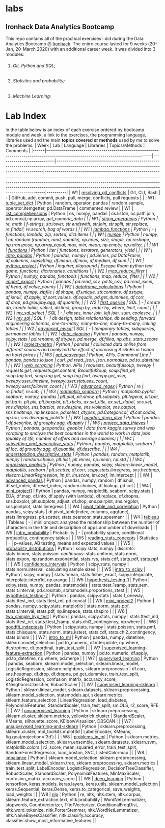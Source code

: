# labs

## Ironhack Data Analytics Bootcamp

This repo contains all of the practical exercises I did during the Data Analytics Bootcamp @ [Ironhack](https://www.ironhack.com/en). The entire course lasted for 9 weeks (20-Jan, 20-March 2020) with an additional career week. It was divided into 3 modules:

1. ###### Git, Python and SQL;

2. ###### Statistics and probability;

3. ###### Machine Learning;



# Lab Index

In the table below is an index of each exercise ordered by bootcamp module and week, a link to the exercises, the programming language, libraries used and the main **topics covered or methods** used by me to solve the problems.
| Week | Lab | Language | Libraries | Topics/Methods | Comments |
|------|-----------------------------------------------------------------------------------------------------------------------------------|----------------------------|-----------------------------------------------------------------------------------------------------------------------------------------------------|------------------------------------------------------------------------------------------------------------------------------------------------------------------------------------------------------------------------------------------------------------------------------------------------------------------------|----------|
| W1 | [resolving_git_conflicts](https://github.com/cleanspin/labs/tree/master/W1/resolving_git_conflicts) | Git, CLI, Bash | - | GitHub, add, commit, push, pull, merge, conflicts, pull requests |  |
| W1 | [tuple_set_dict](https://github.com/cleanspin/labs/tree/master/W1/tuple_set_dict) | Python | random, operator, pandas | random.sample, operator.itemgetter, pd.DataFrame | commented review |
| W1 | [list_comprehensions](https://github.com/cleanspin/labs/tree/master/W1/list_comprehension) | Python | os, numpy, pandas | os.listdir, os.path.join, pd.concat,np.array, _get_numeric_data |  |
| W1 | [string_operations](https://github.com/cleanspin/labs/tree/master/W1/string_operations) | Python | re, math | f-strings, str.lower, str.endswith, str.join, str.split, str.replace, re.findall, re.search, bag of words |  |
| W1 | [lambda_functions](https://github.com/cleanspin/labs/tree/master/W1/lambda_functions) | Python | - | functions, lambda, zip, sorted, dict.items |  |
| W1 | [numpy](https://github.com/cleanspin/labs/tree/master/W1/numpy) | Python | numpy, | np.random (random, rand, sample), np.ones, size, shape, np.reshape, np.transpose, np.array_equal, max, min, mean, np.empty, np.nditer, |  |
| W1 | [functions](https://github.com/cleanspin/labs/tree/master/W1/functions) | Python | iter | functions, iterators, generators, yield |  |
| W1 | [intro_pandas](https://github.com/cleanspin/labs/tree/master/W1/intro_pandas) | Python | pandas, numpy | pd.Series, pd.DataFrame, df.columns, subsetting, df.mean, df.max, df.median, df.sum |  |
| W1 | [python_project](https://github.com/cleanspin/labs/tree/master/W1/python_project) | Python | inquirer, playsound | Escape Room python text game. functions, dictionaries, conditions |  |
| W2 | [map_reduce_filter](https://github.com/cleanspin/labs/tree/master/W2/map_reduce_filter) | Python | numpy, pandas, functools | functions, map, reduce, filter |  |
| W2 | [import_export](https://github.com/cleanspin/labs/tree/master/W2/import_export) | Python | pandas | pd.read_csv, pd.to_csv, pd.read_excel, df.head, df.value_counts |  |
| W2 | [dataframe_calculations](https://github.com/cleanspin/labs/tree/master/W2/dataframe_calculations) | Python | pandas, numpy, zipfile | df.shape, df.unique, str.contains, df.astype, df.isnull, df.apply, df.sort_values, df.equals, pd.get_dummies, df.corr, df.drop, pd.groupby.agg, df.quantile, |  |
| W2 | [first_queries](https://github.com/cleanspin/labs/tree/master/W2/mysql_first_queries) | SQL | - | create db, create table, select, distinct, group by, order by, where, limit, count |  |
| W2 | [my_sql_select](https://github.com/cleanspin/labs/tree/master/W2/mysql_select) | SQL | - | aliases, inner join, left join, sum, coalesce, |  |
| W2 | [my_sql](https://github.com/cleanspin/labs/tree/master/W2/mysql) | SQL | - | db design, table relationships, db seeding, forward engineering schemas, one-to-many, many-to-one, many-to-many, linking tables |  |
| W2 | [advanced_mysql](https://github.com/cleanspin/labs/tree/master/W2/advanced_mysql) | SQL | - | temporary tables, subqueries, permanent tables |  |
| W2 | [data_cleaning](https://github.com/cleanspin/labs/tree/master/W2/data_cleaning) | Python | pandas, numpy, scipy.stats | pd.rename, df.dtypes, pd.merge, df.fillna, np.abs, stats.zscore |  |
| W2 | [project-metro](https://github.com/cleanspin/labs/tree/master/W2/project_metro) | Python | pandas | collected data online from different sources and analyzed the effect of increasing AirBnBs in Lisbon on hotel prices |  |
| W3 | [api_scavenger](https://github.com/cleanspin/labs/tree/master/W3/api_scavenger) | Python, APIs, Command Line | pandas, pandas.io.json | curl, pd.read_json, json_normalize, pd.to_datetime |  |
| W3 | [web_scraping](https://github.com/cleanspin/labs/tree/master/W3/web_scraping) | Python, APIs | requests, beautifulsoup, tweepy | requests.get, requests.get.content, BeautifulSoup, soup.find_all, soup.tag.text, soup.tag.get, soup.tag.find, tweepy.get_user, tweepy.user_timeline, tweepy.user.statuses_count, tweepy.user.follower_count |  |
| W3 | [advanced_regex](https://github.com/cleanspin/labs/tree/master/W3/advanced_regex) | Python | re | re.findall, re.sub, |  |
| W3 | [matplotlib_seaborn](https://github.com/cleanspin/labs/tree/master/W3/matplotlib_seaborn) | Python | matplotlib.pyplot, seaborn, numpy, pandas | plt.plot, plt.show, plt.subplots, plt.legend, plt.bar, plt.barh, plt.pie, plt.boxplot, plt.xticks, ax.set_title, ax.set_xlabel, sns.set, sns.distplot, sns.barplot, sns.despine, sns.violinplot, sns.catplot, sns.heatmap, np.linspace, pd.select_dtypes, pd.Categorical, df.cat.codes, np.triu, sns.diverging_palette |  |
| W3 | [pandas_deep_dive](https://github.com/cleanspin/labs/tree/master/W3/pandas_deep_dive) | Python | pandas | df.describe, df.groupby.agg, df.apply |  |
| W3 | [project_data_thieves](https://github.com/cleanspin/labs/tree/master/W3/project_data_thieves) | Python | pandas, geopandas, geoplot | data from kaggle survey and web scraping to analyze the best countries in the world to work in data jobs (quality of life, number of offers and average salaries) |  |
| W4 | [subsetting_and_descriptive_stats](https://github.com/cleanspin/labs/tree/master/W4/subsetting_and_descriptive_stats) | Python | pandas, matplotlib, seaborn | df.loc, df.groupby.agg, df.quantile, df.describe, |  |
| W4 | [understanding_descriptive_stats](https://github.com/cleanspin/labs/tree/master/W4/understanding_descriptive_stats) | Python | pandas, random, matplotlib, numpy | random.choice, plt.hist, plt.vlines, np.mean, np.std |  |
| W4 | [regression_analysis](https://github.com/cleanspin/labs/tree/master/W4/regression_analysis) | Python | numpy, pandas, scipy, sklearn.linear_model, matplotlib, seaborn | plt.scatter, df.corr, scipy.stats.linregress, sns.heatmap, sklearn.LinearRegression, lm.fit, lm.score, lm.coef_, lm.intercept |  |
| W4 | [advanced_pandas](https://github.com/cleanspin/labs/tree/master/W4/advanced_pandas) | Python | pandas, numpy, random | df.isnull, df.set_index, df.reset_index, random.choices, df.lookup, pd.cut |  |
| W4 | [mini_project1](https://github.com/cleanspin/labs/tree/master/W4/mini_project1) | Python | pandas, numpy, matplotlib, seaborn, scipy.stats | EDA, df.map, df.info, df.apply (with lambda), df.replace, df.dropna, sns.boxplot, plt.subplots_adjust, df.drop, sns.pairplot, sns.regplot, sns.jointplot, stats.linregress |  |
| W4 | [pivot_table_and_correlation](https://github.com/cleanspin/labs/tree/master/W4/pivot_table_and_correlation) | Python | pandas, scipy.stats | df.pivot_table(index, columns, aggfunc), stats.linregress, plt.scatter, stats.pearsonr, stats.speamanr |  |
| W4 | [tableau](https://github.com/cleanspin/labs/tree/master/W4/tableau) | Tableau | - | mini project: analyzed the relationship between the number of characters in the title and description of apps and umber of downloads |  |
| W5 | [intro_probability](https://github.com/cleanspin/labs/tree/master/W5/intro_prob) | Probability | - | probability space, conditional probability, contingency tables |  |
| W5 | [reading_stats_concepts](https://github.com/cleanspin/labs/tree/master/W5/reading_stats_concepts) | Statistics | - | p-values, AB testing, means and expected values |  |
| W5 | [probability_distributions](https://github.com/cleanspin/labs/tree/master/W5/probability_distributions) | Python | scipy.stats, numpy | *discrete*: stats.binom, stats.poisson. *continuous*: stats.uniform, stats.norm, stats.expon, np.random.exponential, stats.rvs, stats.cdf, stats.pdf, stats.ppf |  |
| W5 | [confidence_intervals](https://github.com/cleanspin/labs/tree/master/W5/confidence_intervals) | Python | scipy.stats, numpy | stats.norm.interval, calculating sample sizes |  |
| W5 | [intro_to_scipy](https://github.com/cleanspin/labs/tree/master/W5/intro_to_scipy) | Python | scipy, numpy | stats.tmean, stats.fisher_exact, scipy.interpolate, interpolate.interp1d, np.arange |  |
| W5 | [hypothesis_testing-1](https://github.com/cleanspin/labs/tree/master/W5/hypothesis_testing_1) | Python | scipy.stats, numpy, pandas, statsmodels | stats.ttest_1samp, stats.sem, stats.t.interval, pd.crosstab, statsmodels.proportions_ztest |  |
| W5 | [hypothesis_testing-2](https://github.com/cleanspin/labs/tree/master/W5/hypothesis_testing-2) | Python | pandas, scipy.stats | stats.f_oneway, stats.ttest_ind, stats.ttest_rel, pd.concat |  |
| W5 | [mini_project2](https://github.com/cleanspin/labs/tree/master/W5/mini_project2) | Python | pandas, numpy, scipy.stats, matplotlib | stats.norm, stats.ppf, stats.t.interval, stats.pdf, np.linspace, stats.shapiro |  |
| W6 | [two_sample_hyp_test](https://github.com/cleanspin/labs/tree/master/W6/two_sample_hyp_test) | Python | pandas, scipy.stats, numpy | stats.ttest_ind, stats.ttest_rel, stats.ttest_1samp, stats.chi2_contingency, np.where |  |
| W6 | [goodfit_indeptests](https://github.com/cleanspin/labs/tree/master/W6/goodfit_indeptests) | Python | scipy.stats, numpy | stats.poisson, stats.pmf, stats.chisquare, stats.norm, stats.kstest, stats.cdf, stats.chi2_contingency, stats.binom |  |
| W7 | [intro_to_ml](https://github.com/cleanspin/labs/tree/master/W7/intro_to_ml) | Python | pandas, numpy, datetime, sklearn.model_selection | pd.to_numeric, df.interpolate, np.where, dt.strptime, dt.toordinal, train_test_split |  |
| W7 | [supervised_learning-feature-extraction](https://github.com/cleanspin/labs/tree/master/W7/supervised_learning_feature_extraction) | Python | pandas, numpy | pd.to_numeric, df.apply, pd.to_datetime, np.where, pd.merge |  |
| W7 | [supervised_learning](https://github.com/cleanspin/labs/tree/master/W7/supervised_learning) | Python | pandas, seaborn, sklearn.model_selection, sklearn.linear_model, LogisticRegression, sklearn.neighbors, sklearn.preprocessin | df.corr, sns.heatmap, df.drop, df.dropna, pd.get_dummies, train_test_split, LogisticRegression, confusion_matrix, accuracy_score, KNeighborsClassifier, RobustScaler |  |
| W7 | [supervised_learning-sklearn](https://github.com/cleanspin/labs/tree/master/W7/supervised_learning_sklearn) | Python | sklearn.linear_model, sklearn.datasets, sklearn.preprocessing, sklearn.model_selection, statsmodels.api, sklearn.metrics, sklearn.feature_selection | LinearRegression, load_diabetes, PolynomialFeatures, StandardScaler, train_test_split, sm.OLS, r2_score, RFE |  |
| W7 | [unsupervised_learning](https://github.com/cleanspin/labs/tree/master/W7/unsupervised_learning) | Python | sklearn.preprocessing, sklearn.cluster, sklearn.metrics, yellowbrick.cluster | StandardScaler, KMeans, silhouette_score, KElbowVisualizer, DBSCAN |  |
| W7 | [unsupervised_learning-and-sklearn](https://github.com/cleanspin/labs/tree/master/W7/unsupervised_learning_and_sklearn) | Python | sklearn.preprocessing, sklearn.cluster, mpl_toolkits.mplot3d | LabelEncoder, KMeans, fig.gca(projection='3d') |  |
| W8 | [problems_in_ml](https://github.com/cleanspin/labs/tree/master/W8/problems_in_ml) | Python | sklearn.metrics, sklearn.model_selection, sklearn.ensemble, sklearn.datasets, sklearn.svm, matplotlib.colors | r2_score, mean_squared_error, train_test_split, RandomForestRegressor, load_boston, SVC, ListedColormap |  |
| W8 | [imbalance](https://github.com/cleanspin/labs/tree/master/W8/imbalance) | Python | sklearn.model_selection, sklearn.preprocessing, sklearn.linear_model, sklearn.tree, sklearn.preprocessing, sklearn.metrics | train_test_split, LabelEncoder, LogisticRegression, DecisionTreeClassifier, RobustScaler, StandardScaler, PolynomialFeatures, MinMaxScaler, confusion_matrix, accuracy_score |  |
| W8 | [deep_learning](https://github.com/cleanspin/labs/tree/master/W8/deep_learning) | Python | tensorflow, keras.models, keras.layers, keras.utils, sklearn.model_selection | keras.Sequential, keras.Dense, keras.to_categorical, save_weights, load_weights |  |
| W8 | [nlp](https://github.com/cleanspin/labs/tree/master/W8/nlp) | Python | re, nltk, nltk.stem, nltk.corpus, sklearn.feature_extraction.text, nltk.probability | WordNetLemmatizer, stopwords, CountVectorizer, TfidfVectorizer, ConditionalFreqDist, nltk.word_tokenize, nltk.PorterStemmer, nltk.WordNetLemmatizer, nltk.NaiveBayesClassifier, nltk.classify.accuracy, classifier.show_most_informative_features |  |
